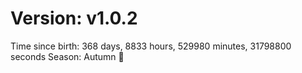 # Version: v1.0.2
Time since birth: 368 days, 8833 hours, 529980 minutes, 31798800 seconds
Season: Autumn 🍁
